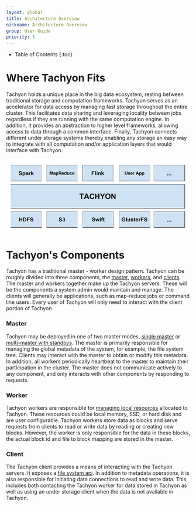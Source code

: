 ```yaml
---
layout: global
title: Architecture Overview
nickname: Architecture Overview
group: User Guide
priority: 1
---
```


* Table of Contents
{:toc}

# Where Tachyon Fits

Tachyon holds a unique place in the big data ecosystem, resting between traditional storage and
computation frameworks. Tachyon serves as an accelerator for data access by managing fast storage
throughout the entire cluster. This facilitates data sharing and leveraging locality between jobs
regardless if they are running with the same computation engine. In addition, it provides an
abstraction to higher level frameworks, allowing access to data through a common interface. Finally,
Tachyon connects different under storage systems thereby enabling any storage an easy way to
integrate with all computation and/or application layers that would interface with Tachyon.

![Stack](./img/stack.png)

# Tachyon's Components

Tachyon has a traditional master - worker design pattern. Tachyon can be roughly divided into three
components, the [master](#master), [workers](#worker), and [clients](#client). The master and
workers together make up the Tachyon servers. These will be the components a system admin would
maintain and manage. The clients will generally be applications, such as map-reduce jobs or command
line users. Every user of Tachyon will only need to interact with the client portion of Tachyon.

### Master

Tachyon may be deployed in one of two master modes, [single master](Running-Tachyon-Locally.html) or
[multi-master with standbys](Running-Tachyon-Fault-Tolerant-on-EC2). The master is primarily
responsible for managing the global metadata of the system, for example, the file system tree.
Clients may interact with the master to obtain or modify this metadata. In addition, all workers
periodically heartbeat to the master to maintain their participation in the cluster. The master
does not communicate actively to any component, and only interacts with other components by
responding to requests.

### Worker

Tachyon workers are responsible for [managing local resources](Tiered-Storage-on-Tachyon.html)
allocated to Tachyon. These resources could be local memory, SSD, or hard disk and are user
configurable. Tachyon workers store data as blocks and serve requests from clients to read or write
data by reading or creating new blocks. However, the worker is only responsible for the data in
these blocks, the actual block id and file to block mapping are stored in the master.

### Client

The Tachyon client provides a means of interacting with the Tachyon servers. It exposes a
[file system api](File-System-API.html). In addition to metadata operations, it is also responsible
for initiating data connections to read and write data. This includes both contacting the Tachyon
worker for data stored in Tachyon as well as using an under storage client when the data is not
available in Tachyon.